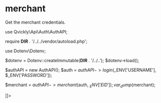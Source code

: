 # merchant

<include from="Snippets-AuthAPI.md" element-id="snippet-header" />

Get the merchant credentials.

<include from="Snippets-Misc.md" element-id="endpoint-not-implemented" />


<tabs>
<tab title="%code-php%">
<code-block lang="php">
<![CDATA[
<?php
declare(strict_types=1);

use Qvickly\Api\Auth\AuthAPI;

require __DIR__ . '/../../vendor/autoload.php';

use Dotenv\Dotenv;

$dotenv = Dotenv::createImmutable(__DIR__ . '/../..');
$dotenv->load();

$authAPI = new AuthAPI();
$auth = $authAPI->login($_ENV['USERNAME'], $_ENV['PASSWORD']);

$merchant = $authAPI->merchant($auth, $_ENV['EID']);
var_dump($merchant);

]]>
</code-block>

<include from="Snippets-PHP-Module.md" element-id="snippet-composer-require" />

</tab>
</tabs>